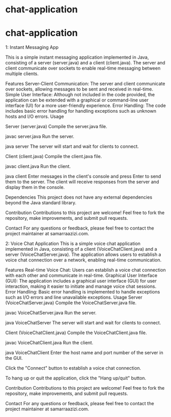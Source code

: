# chat-application

# chat-application

1: Instant Messaging App

This is a simple instant messaging application implemented in Java, consisting of a server (server.java) and a client (client.java). The server and client communicate over sockets to enable real-time messaging between multiple clients.

Features
Server-Client Communication: The server and client communicate over sockets, allowing messages to be sent and received in real-time.
Simple User Interface: Although not included in the code provided, the application can be extended with a graphical or command-line user interface (UI) for a more user-friendly experience.
Error Handling: The code includes basic error handling for handling exceptions such as unknown hosts and I/O errors.
Usage


Server (server.java)
Compile the server.java file.

javac server.java
Run the server.


java server
The server will start and wait for clients to connect.

Client (client.java)
Compile the client.java file.

javac client.java
Run the client.


java client
Enter messages in the client's console and press Enter to send them to the server. The client will receive responses from the server and display them in the console.

Dependencies
This project does not have any external dependencies beyond the Java standard library.

Contribution
Contributions to this project are welcome! Feel free to fork the repository, make improvements, and submit pull requests.


Contact
For any questions or feedback, please feel free to contact the project maintainer at samarraazizi.com.




2: Voice Chat Application
This is a simple voice chat application implemented in Java, consisting of a client (VoiceChatClient.java) and a server (VoiceChatServer.java). The application allows users to establish a voice chat connection over a network, enabling real-time communication.

Features
Real-time Voice Chat: Users can establish a voice chat connection with each other and communicate in real-time.
Graphical User Interface (GUI): The application includes a graphical user interface (GUI) for user interaction, making it easier to initiate and manage voice chat sessions.
Error Handling: Basic error handling is implemented to handle exceptions such as I/O errors and line unavailable exceptions.
Usage
Server (VoiceChatServer.java)
Compile the VoiceChatServer.java file.


javac VoiceChatServer.java
Run the server.


java VoiceChatServer
The server will start and wait for clients to connect.

Client (VoiceChatClient.java)
Compile the VoiceChatClient.java file.


javac VoiceChatClient.java
Run the client.


java VoiceChatClient
Enter the host name and port number of the server in the GUI.

Click the "Connect" button to establish a voice chat connection.

To hang up or quit the application, click the "Hang up/quit" button.

Contribution
Contributions to this project are welcome! Feel free to fork the repository, make improvements, and submit pull requests.


Contact
For any questions or feedback, please feel free to contact the project maintainer at samarraazizi.com.